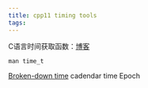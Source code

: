 ```yaml
---
title: cpp11 timing tools
tags:
---
```


C语言时间获取函数：[博客](https://www.cnblogs.com/zlcxbb/p/6508993.html)

`man time_t`

[Broken-down time](https://www.gnu.org/software/libc/manual/html_node/Broken_002ddown-Time.html)
cadendar time
Epoch
